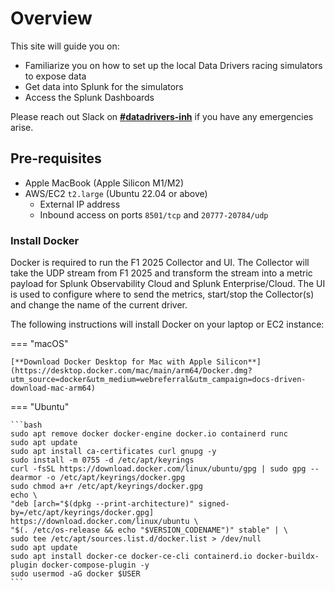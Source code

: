 # Overview

This site will guide you on:

- Familiarize you on how to set up the local Data Drivers racing simulators to expose data
- Get data into Splunk for the simulators
- Access the Splunk Dashboards

Please reach out Slack on [**#datadrivers-inh**](https://splunk.slack.com/archives/C03M3BSPLN7) if you have any emergencies arise.

## Pre-requisites

- Apple MacBook (Apple Silicon M1/M2)
- AWS/EC2 `t2.large` (Ubuntu 22.04 or above)
    - External IP address
    - Inbound access on ports `8501/tcp` and `20777-20784/udp`

### Install Docker

Docker is required to run the F1 2025 Collector and UI. The Collector will take the UDP stream from F1 2025 and transform the stream into a metric payload for Splunk Observability Cloud and Splunk Enterprise/Cloud. The UI is used to configure where to send the metrics, start/stop the Collector(s) and change the name of the current driver.

The following instructions will install Docker on your laptop or EC2 instance:

=== "macOS"
  
    [**Download Docker Desktop for Mac with Apple Silicon**](https://desktop.docker.com/mac/main/arm64/Docker.dmg?utm_source=docker&utm_medium=webreferral&utm_campaign=docs-driven-download-mac-arm64)

=== "Ubuntu"

    ```bash
    sudo apt remove docker docker-engine docker.io containerd runc
    sudo apt update
    sudo apt install ca-certificates curl gnupg -y
    sudo install -m 0755 -d /etc/apt/keyrings
    curl -fsSL https://download.docker.com/linux/ubuntu/gpg | sudo gpg --dearmor -o /etc/apt/keyrings/docker.gpg
    sudo chmod a+r /etc/apt/keyrings/docker.gpg
    echo \
    "deb [arch="$(dpkg --print-architecture)" signed-by=/etc/apt/keyrings/docker.gpg] https://download.docker.com/linux/ubuntu \
    "$(. /etc/os-release && echo "$VERSION_CODENAME")" stable" | \
    sudo tee /etc/apt/sources.list.d/docker.list > /dev/null
    sudo apt update
    sudo apt install docker-ce docker-ce-cli containerd.io docker-buildx-plugin docker-compose-plugin -y
    sudo usermod -aG docker $USER
    ```
